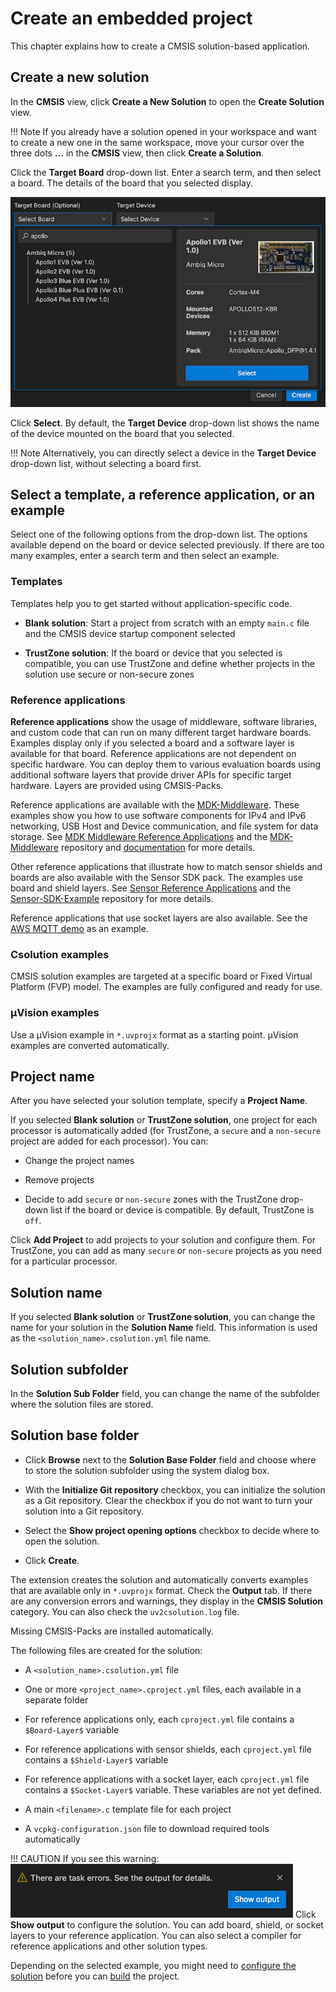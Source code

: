 # Create an embedded project

This chapter explains how to create a CMSIS solution-based application.

## Create a new solution

In the **CMSIS** view, click **Create a New Solution** to open the **Create Solution** view.

!!! Note
    If you already have a solution opened in your workspace and want to create a new one in the same workspace, move your
    cursor over the three dots **...** in the **CMSIS** view, then click **Create a Solution**.

Click the **Target Board** drop-down list. Enter a search term, and then select a board. The details of the board that you
selected display.

![Picker](./images/hardware-picker.png)

Click **Select**. By default, the **Target Device** drop-down list shows the name of the device mounted on the board that you selected.

!!! Note
    Alternatively, you can directly select a device in the **Target Device** drop-down list, without selecting a board first.

## Select a template, a reference application, or an example

Select one of the following options from the drop-down list. The options available depend on the board or device selected previously. If there are too many examples, enter a search term and then select an example.

### Templates

Templates help you to get started without application-specific code.

- **Blank solution**: Start a project from scratch with an empty `main.c` file and the CMSIS device startup component
  selected

- **TrustZone solution**: If the board or device that you selected is compatible, you can use TrustZone and define
  whether projects in the solution use secure or non-secure zones

### Reference applications

**Reference applications** show the usage of middleware, software libraries, and custom code that can run on many different
target hardware boards. Examples display only if you selected a board and a software layer is available for that board.
Reference applications are not dependent on specific hardware. You can deploy them to various evaluation boards using
additional software layers that provide driver APIs for specific target hardware. Layers are provided using CMSIS-Packs.

Reference applications are available with the [MDK-Middleware](https://www.keil.arm.com/packs/mdk-middleware-keil/versions/). These examples show you how to use software components for IPv4 and IPv6 networking, USB Host and Device communication, and file system for data storage. See [MDK Middleware Reference Applications](https://github.com/Open-CMSIS-Pack/cmsis-toolbox/blob/main/docs/ReferenceApplications.md#mdk-middleware-reference-applications) and the [MDK-Middleware](https://github.com/arm-software/MDK-Middleware) repository and [documentation](https://arm-software.github.io/MDK-Middleware/latest/General/index.html) for more details.

Other reference applications that illustrate how to match sensor shields and boards are also available with the Sensor SDK pack. The examples use board and shield layers. See [Sensor Reference Applications](https://github.com/Open-CMSIS-Pack/cmsis-toolbox/blob/main/docs/ReferenceApplications.md#sensor-reference-applications) and the [Sensor-SDK-Example](https://github.com/open-cmsis-pack/Sensor-SDK-Example) repository for more details.

Reference applications that use socket layers are also available. See the [AWS MQTT demo](https://github.com/Arm-Examples/AWS_MQTT_Demo) as an example.

### Csolution examples

CMSIS solution examples are targeted at a specific board or Fixed Virtual Platform (FVP) model. The examples are fully configured and ready for use.

### µVision examples

Use a µVision example in `*.uvprojx` format as a starting point. µVision examples are converted automatically.

## Project name

After you have selected your solution template, specify a **Project Name**.

If you selected **Blank solution** or **TrustZone solution**, one project for each processor is automatically added (for TrustZone, a `secure` and a `non-secure` project are added for each processor). You can:

- Change the project names

- Remove projects

- Decide to add `secure` or `non-secure` zones with the TrustZone drop-down list if the board or device is compatible. By
  default, TrustZone is `off`.

Click **Add Project** to add projects to your solution and configure them. For TrustZone, you can add as many `secure` or
`non-secure` projects as you need for a particular processor.

## Solution name

If you selected **Blank solution** or **TrustZone solution**, you can change the name for your solution in the **Solution Name** field. This information is used as the `<solution_name>.csolution.yml` file name.

## Solution subfolder

In the **Solution Sub Folder** field, you can change the name of the subfolder where the solution files are stored.

## Solution base folder

- Click **Browse** next to the **Solution Base Folder** field and choose where to store the solution subfolder using the system
  dialog box.

- With the **Initialize Git repository** checkbox, you can initialize the solution as a Git repository. Clear the checkbox
  if you do not want to turn your solution into a Git repository.

- Select the **Show project opening options** checkbox to decide where to open the solution.

- Click **Create**.

The extension creates the solution and automatically converts examples that are available only in `*.uvprojx` format. Check the **Output** tab. If there are any conversion errors and warnings, they display in the **CMSIS Solution** category. You can also check the `uv2csolution.log` file.

Missing CMSIS-Packs are installed automatically.

The following files are created for the solution:

- A `<solution_name>.csolution.yml` file

- One or more `<project_name>.cproject.yml` files, each available in a separate folder

- For reference applications only, each `cproject.yml` file contains a `$Board-Layer$` variable

- For reference applications with sensor shields, each `cproject.yml` file contains a `$Shield-Layer$` variable

- For reference applications with a socket layer, each `cproject.yml` file contains a `$Socket-Layer$` variable. These
  variables are not yet defined.

- A main `<filename>.c` template file for each project

- A `vcpkg-configuration.json` file to download required tools automatically

!!! CAUTION
    If you see this warning:
    ![Task errors output](./images/task-errors.png)
    Click **Show output** to configure the solution. You can add board, shield, or socket layers to your reference
    application. You can also select a compiler for reference applications and other solution types.

Depending on the selected example, you might need to [configure the solution](./configuration.md#configure-a-solution)
before you can [build](./build.md) the project.
